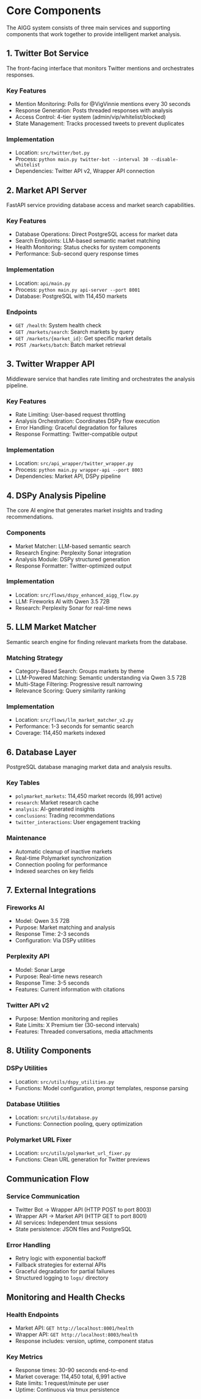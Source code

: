 # Core Components

The AIGG system consists of three main services and supporting components that work together to provide intelligent market analysis.

## 1. Twitter Bot Service

The front-facing interface that monitors Twitter mentions and orchestrates responses.

### Key Features
- Mention Monitoring: Polls for @VigVinnie mentions every 30 seconds
- Response Generation: Posts threaded responses with analysis
- Access Control: 4-tier system (admin/vip/whitelist/blocked)
- State Management: Tracks processed tweets to prevent duplicates

### Implementation
- Location: `src/twitter/bot.py`
- Process: `python main.py twitter-bot --interval 30 --disable-whitelist`
- Dependencies: Twitter API v2, Wrapper API connection

## 2. Market API Server

FastAPI service providing database access and market search capabilities.

### Key Features
- Database Operations: Direct PostgreSQL access for market data
- Search Endpoints: LLM-based semantic market matching
- Health Monitoring: Status checks for system components
- Performance: Sub-second query response times

### Implementation
- Location: `api/main.py`
- Process: `python main.py api-server --port 8001`
- Database: PostgreSQL with 114,450 markets

### Endpoints
- `GET /health`: System health check
- `GET /markets/search`: Search markets by query
- `GET /markets/{market_id}`: Get specific market details
- `POST /markets/batch`: Batch market retrieval

## 3. Twitter Wrapper API

Middleware service that handles rate limiting and orchestrates the analysis pipeline.

### Key Features
- Rate Limiting: User-based request throttling
- Analysis Orchestration: Coordinates DSPy flow execution
- Error Handling: Graceful degradation for failures
- Response Formatting: Twitter-compatible output

### Implementation
- Location: `src/api_wrapper/twitter_wrapper.py`
- Process: `python main.py wrapper-api --port 8003`
- Dependencies: Market API, DSPy pipeline

## 4. DSPy Analysis Pipeline

The core AI engine that generates market insights and trading recommendations.

### Components
- Market Matcher: LLM-based semantic search
- Research Engine: Perplexity Sonar integration
- Analysis Module: DSPy structured generation
- Response Formatter: Twitter-optimized output

### Implementation
- Location: `src/flows/dspy_enhanced_aigg_flow.py`
- LLM: Fireworks AI with Qwen 3.5 72B
- Research: Perplexity Sonar for real-time news

## 5. LLM Market Matcher

Semantic search engine for finding relevant markets from the database.

### Matching Strategy
- Category-Based Search: Groups markets by theme
- LLM-Powered Matching: Semantic understanding via Qwen 3.5 72B
- Multi-Stage Filtering: Progressive result narrowing
- Relevance Scoring: Query similarity ranking

### Implementation
- Location: `src/flows/llm_market_matcher_v2.py`
- Performance: 1-3 seconds for semantic search
- Coverage: 114,450 markets indexed

## 6. Database Layer

PostgreSQL database managing market data and analysis results.

### Key Tables
- `polymarket_markets`: 114,450 market records (6,991 active)
- `research`: Market research cache
- `analysis`: AI-generated insights
- `conclusions`: Trading recommendations
- `twitter_interactions`: User engagement tracking

### Maintenance
- Automatic cleanup of inactive markets
- Real-time Polymarket synchronization
- Connection pooling for performance
- Indexed searches on key fields

## 7. External Integrations

### Fireworks AI
- Model: Qwen 3.5 72B
- Purpose: Market matching and analysis
- Response Time: 2-3 seconds
- Configuration: Via DSPy utilities

### Perplexity API
- Model: Sonar Large
- Purpose: Real-time news research
- Response Time: 3-5 seconds
- Features: Current information with citations

### Twitter API v2
- Purpose: Mention monitoring and replies
- Rate Limits: X Premium tier (30-second intervals)
- Features: Threaded conversations, media attachments

## 8. Utility Components

### DSPy Utilities
- Location: `src/utils/dspy_utilities.py`
- Functions: Model configuration, prompt templates, response parsing

### Database Utilities
- Location: `src/utils/database.py`
- Functions: Connection pooling, query optimization

### Polymarket URL Fixer
- Location: `src/utils/polymarket_url_fixer.py`
- Functions: Clean URL generation for Twitter previews

## Communication Flow

### Service Communication
- Twitter Bot -> Wrapper API (HTTP POST to port 8003)
- Wrapper API -> Market API (HTTP GET to port 8001)
- All services: Independent tmux sessions
- State persistence: JSON files and PostgreSQL

### Error Handling
- Retry logic with exponential backoff
- Fallback strategies for external APIs
- Graceful degradation for partial failures
- Structured logging to `logs/` directory

## Monitoring and Health Checks

### Health Endpoints
- Market API: `GET http://localhost:8001/health`
- Wrapper API: `GET http://localhost:8003/health`
- Response includes: version, uptime, component status

### Key Metrics
- Response times: 30-90 seconds end-to-end
- Market coverage: 114,450 total, 6,991 active
- Rate limits: 1 request/minute per user
- Uptime: Continuous via tmux persistence